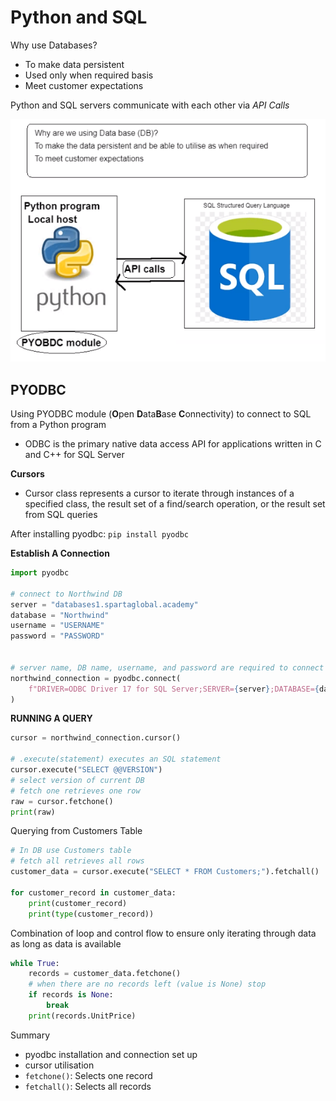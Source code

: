 # Python and SQL

Why use Databases?
- To make data persistent
- Used only when required basis
- Meet customer expectations

Python and SQL servers communicate with each other via _API Calls_

![](images/diagram.png)

## PYODBC
Using PYODBC module (**O**pen **D**ata**B**ase **C**onnectivity) to connect to SQL from a Python program

- ODBC is the primary native data access API for applications written in C and C++ for SQL Server

**Cursors**
- Cursor class represents a cursor to iterate through instances of a specified class, the result set of a find/search operation, or the result set from SQL queries

After installing pyodbc: ``pip install pyodbc``


**Establish A Connection**
```python
import pyodbc

# connect to Northwind DB
server = "databases1.spartaglobal.academy"
database = "Northwind"
username = "USERNAME"
password = "PASSWORD"


# server name, DB name, username, and password are required to connect with pyodbc
northwind_connection = pyodbc.connect(
    f"DRIVER=ODBC Driver 17 for SQL Server;SERVER={server};DATABASE={database};UID={username};PWD={password}"
)
```

**RUNNING A QUERY**
```python
cursor = northwind_connection.cursor()

# .execute(statement) executes an SQL statement
cursor.execute("SELECT @@VERSION")
# select version of current DB
# fetch one retrieves one row
raw = cursor.fetchone()
print(raw)
```
Querying from Customers Table
```python
# In DB use Customers table
# fetch all retrieves all rows
customer_data = cursor.execute("SELECT * FROM Customers;").fetchall()

for customer_record in customer_data:
    print(customer_record)
    print(type(customer_record))
```

Combination of loop and control flow to ensure only iterating through data as long as data is available
```python
while True:
    records = customer_data.fetchone()
    # when there are no records left (value is None) stop
    if records is None:
        break
    print(records.UnitPrice)
```

Summary
- pyodbc installation and connection set up
- cursor utilisation
- ``fetchone()``: Selects one record
- ``fetchall()``: Selects all records